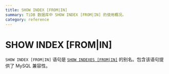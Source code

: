```yaml
---
title: SHOW INDEX [FROM|IN]
summary: TiDB 数据库中 SHOW INDEX [FROM|IN] 的使用概况。
category: reference
---
```


# SHOW INDEX [FROM|IN]

`SHOW INDEX [FROM|IN]` 语句是 [`SHOW INDEXES [FROM|IN]`](/reference/sql/statements/show-indexes.md) 的别名。包含该语句提供了 MySQL 兼容性。